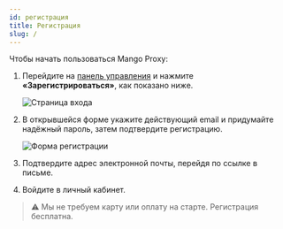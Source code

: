 ```yaml
---
id: регистрация
title: Регистрация
slug: /
---
```

Чтобы начать пользоваться Mango Proxy:

1. Перейдите на [панель управления](https://my.mangoproxy.ru/) и нажмите **«Зарегистрироваться»**, как показано ниже.

   ![Страница входа](/img/step%201.png)

2. В открывшейся форме укажите действующий email и придумайте надёжный пароль, затем подтвердите регистрацию.

   ![Форма регистрации](/img/step%202.png)

3. Подтвердите адрес электронной почты, перейдя по ссылке в письме.
4. Войдите в личный кабинет.

> ⚠️ Мы не требуем карту или оплату на старте. Регистрация бесплатна.
